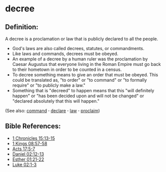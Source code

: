 # decree #

## Definition: ##

A decree is a proclamation or law that is publicly declared to all the people.

* God's laws are also called decrees, statutes, or commandments.
* Like laws and commands, decrees  must be obeyed.
* An example of a decree by a human ruler was the proclamation by Caesar Augustus that everyone living in the Roman Empire must go back to their hometown in order to be counted in a census.
* To decree something means to give an order that must be obeyed. This could be translated as, "to order" or "to command" or "to formally require" or "to publicly make a law."
* Something that is "decreed" to happen means that this "will definitely happen" or "has been decided upon and will not be changed" or "declared absolutely that this will happen."

(See also: [command](../other/command.md) **·** [declare](../other/declare.md) **·** [law](../other/law.md) **·** [proclaim](../other/proclaim.md))

## Bible References: ##

* [1 Chronicles 15:13-15](https://door43.org/en/bible/notes/1ch/15/13)
* [1 Kings 08:57-58](https://door43.org/en/bible/notes/1ki/08/57)
* [Acts 17:5-7](https://door43.org/en/bible/notes/act/17/05)
* [Daniel 02:12-13](https://door43.org/en/bible/notes/dan/02/12)
* [Esther 01:21-22](https://door43.org/en/bible/notes/est/01/21)
* [Luke 02:1-3](https://door43.org/en/bible/notes/luk/02/01)

